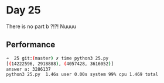 # Day 25
There is no part b ?!?! Nuuuu

## Performance
```bash
➜  25 git:(master) ✗ time python3 25.py 
[(14222596, 2918888), (4057428, 3616052)]
answer a: 3286137
python3 25.py  1.46s user 0.00s system 99% cpu 1.469 total
```
